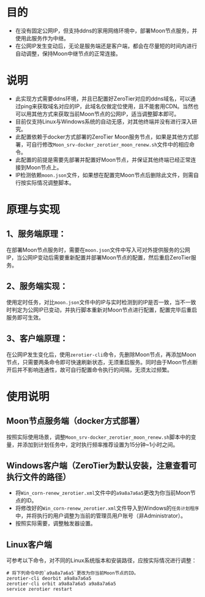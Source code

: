 # 目的
- 在没有固定公网IP，但支持ddns的家用网络环境中，部署Moon节点服务，并使用此服务作为中继。
- 在公网IP发生变动后，无论是服务端还是客户端，都会在尽量短的时间内进行自动调整，保持Moon中继节点的正常连接。

# 说明
- 此实现方式需要ddns环境，并且已配置好ZeroTier对应的ddns域名，可以通过ping来获取域名对应的IP，此域名仅做定位使用，且不能套用CDN。当然也可以用其他方式来获取当前Moon节点的公网IP，适当调整脚本即可。
- 目前仅支持Linux与Windows系统的自动无感，对其他终端并没有进行深入研究。
- 此配置依赖于docker方式部署的ZeroTier Moon服务节点，如果是其他方式部署，可自行修改`Moon_srv-docker_zerotier_moon_renew.sh`文件中的相应命令。
- 此配置的前提是需要先部署并配置好Moon节点，并保证其他终端已经正常连接到Moon节点上。
- IP检测依赖`moon.json`文件，如果想在配置完Moon节点后删除此文件，则需自行按实际情况调整脚本。

# 原理与实现

## 1、服务端原理：
在部署Moon节点服务时，需要在`moon.json`文件中写入可对外提供服务的公网IP，当公网IP变动后需要重新配置并部署Moon节点的配置，然后重启ZeroTier服务。

## 2、服务端实现：
使用定时任务，对比`moon.json`文件中的IP与实时检测到的IP是否一致，当不一致时判定为公网IP已变动，并执行脚本重新对Moon节点进行配置，配置完毕后重启服务即可生效。

## 3、客户端原理：
在公网IP发生变化后，使用`zerotier-cli`命令，先删除Moon节点，再添加Moon节点，只需要两条命令即可快速刷新状态，无须重启服务。同时由于Moon节点断开后并不影响连通性，故可自行配置命令执行的间隔，无须太过频繁。

# 使用说明

## Moon节点服务端（docker方式部署）
按照实际使用场景，调整`Moon_srv-docker_zerotier_moon_renew.sh`脚本中的变量，并添加到计划任务中，定时执行频率推荐设置为15分钟~1小时之间。

## Windows客户端（ZeroTier为默认安装，注意查看可执行文件的路径）
- 将`Win_corn-renew_zerotier.xml`文件中的`a9a8a7a6a5`更改为你当前Moon节点的ID。
- 将修改好的`Win_corn-renew_zerotier.xml`文件导入到Windows的`任务计划程序`中，并将执行的用户调整为当前的管理员用户账号（非Administrator）。
- 按照实际需要，调整触发器设置。

## Linux客户端
可参考以下命令，对不同的Linux系统版本和安装路径，应按实际情况进行调整：
```
# 将下列命令中的`a9a8a7a6a5`更改为你当前Moon节点的ID。
zerotier-cli deorbit a9a8a7a6a5
zerotier-cli orbit a9a8a7a6a5 a9a8a7a6a5
service zerotier restart
```
